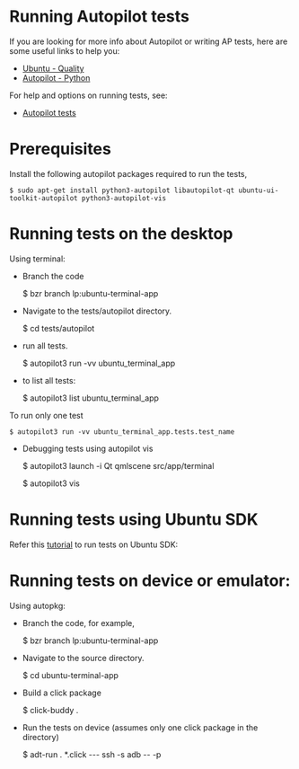 Running Autopilot tests
=======================
If you are looking for more info about Autopilot or writing AP tests, here are some useful links to help you:

- [Ubuntu - Quality](http://developer.ubuntu.com/start/quality)
- [Autopilot - Python](https://developer.ubuntu.com/api/autopilot/python/1.5.0/)

For help and options on running tests, see:

- [Autopilot tests](https://developer.ubuntu.com/en/start/platform/guides/running-autopilot-tests/)

Prerequisites
=============

Install the following autopilot packages required to run the tests,

    $ sudo apt-get install python3-autopilot libautopilot-qt ubuntu-ui-toolkit-autopilot python3-autopilot-vis

Running tests on the desktop
============================

Using terminal:

*  Branch the code

    $ bzr branch lp:ubuntu-terminal-app

*  Navigate to the tests/autopilot directory.

    $ cd tests/autopilot

*  run all tests.

    $ autopilot3 run -vv ubuntu_terminal_app

* to list all tests:

    $ autopilot3 list ubuntu_terminal_app

 To run only one test

    $ autopilot3 run -vv ubuntu_terminal_app.tests.test_name

* Debugging tests using autopilot vis

    $ autopilot3 launch -i Qt qmlscene src/app/terminal

    $ autopilot3 vis

Running tests using Ubuntu SDK
==============================

Refer this [tutorial](https://developer.ubuntu.com/en/start/platform/guides/running-autopilot-tests/) to run tests on Ubuntu SDK:

Running tests on device or emulator:
====================================

Using autopkg:

*  Branch the code, for example,

    $ bzr branch lp:ubuntu-terminal-app

*  Navigate to the source directory.

    $ cd ubuntu-terminal-app

*  Build a click package

    $ click-buddy .

*  Run the tests on device (assumes only one click package in the directory)

    $ adt-run . *.click --- ssh -s adb -- -p <PASSWORD>